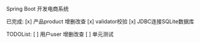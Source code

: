 Spring Boot 开发电商系统

已完成:
[x] 产品product 增删改查
[x] validator校验
[x] JDBC连接SQLite数据库

TODOList:
[ ] 用户user 增删改查
[ ] 单元测试
